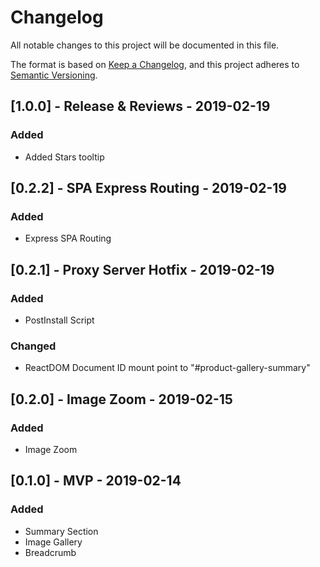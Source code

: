 # Changelog
All notable changes to this project will be documented in this file.

The format is based on [Keep a Changelog](https://keepachangelog.com/en/1.0.0/),
and this project adheres to [Semantic Versioning](https://semver.org/spec/v2.0.0.html).

## [1.0.0] - Release & Reviews - 2019-02-19
### Added
- Added Stars tooltip

## [0.2.2] - SPA Express Routing - 2019-02-19
### Added
- Express SPA Routing

## [0.2.1] - Proxy Server Hotfix - 2019-02-19
### Added
- PostInstall Script

### Changed
- ReactDOM Document ID mount point to "#product-gallery-summary"

## [0.2.0] - Image Zoom - 2019-02-15
### Added
- Image Zoom

## [0.1.0] - MVP - 2019-02-14
### Added
 * Summary Section
 * Image Gallery
 * Breadcrumb


